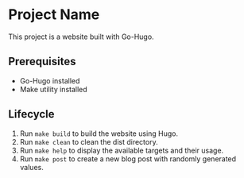 # Project Name

This project is a website built with Go-Hugo.

## Prerequisites

- Go-Hugo installed
- Make utility installed

## Lifecycle

1. Run `make build` to build the website using Hugo.
2. Run `make clean` to clean the dist directory.
3. Run `make help` to display the available targets and their usage.
4. Run `make post` to create a new blog post with randomly generated values.
